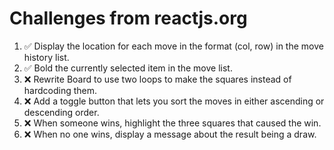 # Challenges from reactjs.org
1. ✅ Display the location for each move in the format (col, row) in the move history list.
2. ✅ Bold the currently selected item in the move list.
3. ❌ Rewrite Board to use two loops to make the squares instead of hardcoding them.
4. ❌ Add a toggle button that lets you sort the moves in either ascending or descending order.
5. ❌ When someone wins, highlight the three squares that caused the win.
6. ❌ When no one wins, display a message about the result being a draw.